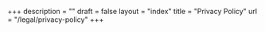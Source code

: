 +++
description = ""
draft = false
layout = "index"
title = "Privacy Policy"
url = "/legal/privacy-policy"
+++
